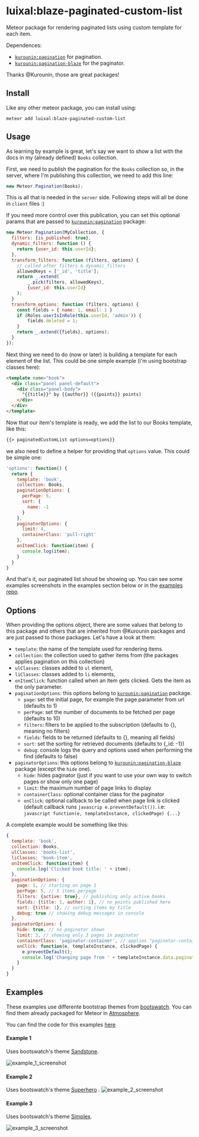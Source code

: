 # luixal:blaze-paginated-custom-list
Meteor package for rendering paginated lists using custom template for each item.

Dependences:
* [`kurounin:pagination`](https://github.com/Kurounin/Pagination/) for pagination.
* [`kurounin:pagination-blaze`](https://github.com/Kurounin/PaginationBlaze/) for the paginator.

Thanks @Kurounin, those are great packages!
## Install
Like any other meteor package, you can install using:

    meteor add luixal:blaze-paginated-custom-list

## Usage
As learning by example is great, let's say we want to show a list with the docs in my (already defined) `Books` collection.

First, we need to publish the pagination for the `Books` collection so, in the server, where I'm publishing this collection, we need to add this line:
```javascript
new Meteor.Pagination(Books);
```
This is all that is needed in the `server` side. Following steps will all be done in `client` files :)

If you need more control over this publication, you can set this optional params that are passed to [`kurounin:pagination`](https://github.com/Kurounin/Pagination/) package:

```javascript
new Meteor.Pagination(MyCollection, {
  filters: {is_published: true},
  dynamic_filters: function () {
    return {user_id: this.userId};
  },
  transform_filters: function (filters, options) {
    // called after filters & dynamic_filters
    allowedKeys = ['_id', 'title'];
    return _.extend(
        _.pick(filters, allowedKeys),
        {user_id: this.userId}
    );
  }
  transform_options: function (filters, options) {
    const fields = { name: 1, email: 1 }
    if (Roles.userIsInRole(this.userId, 'admin')) {
        fields.deleted = 1;
    }
    return _.extend({fields}, options);
  }
});
```

Next thing we need to do (now or later) is building a template for each element of the list. This could be one simple example (i'm using bootstrap classes here):

```html
<template name="book">
  <div class="panel panel-default">
    <div class="panel-body">
      "{{title}}" by {{author}} ({{points}} points)
    </div>
  </div>
</template>
```

Now that our item's template is ready, we add the list to our Books template, like this:

```html
{{> paginatedCustomList options=options}}
```
we also need to define a helper for providing that `options` value. This could be simple one:

```javascript
'options': function() {
  return {
    template: 'book',
    collection: Books,
    paginationOptions: {
      perPage: 5,
      sort: {
        name: -1
      }
    },
    paginatorOptions: {
      limit: 4,
      containerClass: 'pull-right'
    },
    onItemClick: function(item) {
      console.log(item);
    }
  }
}
```

And that's it, our paginated list shoud be showing up. You can see some examples screenshots in the examples section below or in the [examples repo](https://github.com/luixal/meteor-blaze-paginated-custom-list-example).

## Options

When providing the options object, there are some values that belong to this package and others that are inherited from @Kurounin packages and are just passed to those packages. Let's have a look at them:

- `template`: the name of the template used for rendering items.
- `collection`: the collection used to gather items from (the packages applies pagination on this collection)
- `ulClasses`: classes added to `ul` element,
- `liClasses`: classes added to `li` elements,
- `onItemClick`: function called when an item gets clicked. Gets the item as the only parameter.
- `paginationOptions`: this options belong to [`kurounin:pagination`](https://github.com/Kurounin/Pagination/) package.
  - `page`: set the initial page, for example the page parameter from url (defaults to 1)
  - `perPage`: set the number of documents to be fetched per page (defaults to 10)
  - `filters`: filters to be applied to the subscription (defaults to {}, meaning no filters)
  - `fields`: fields to be returned (defaults to {}, meaning all fields)
  - `sort`: set the sorting for retrieved documents (defaults to {_id: -1})
  - `debug`: console logs the query and options used when performing the find (defaults to false)
- `paginatorOptions`: this options belong to [`kurounin:pagination-blaze`](https://github.com/Kurounin/PaginationBlaze/) package (except the ```hide``` one).
  - `hide`: hides paginator (just if you want to use your own way to switch pages or show only one page)
  - `limit`: the maximum number of page links to display
  - `containerClass`: optional container class for the paginator
  - `onClick`: optional callback to be called when page link is clicked (default callback runs ```javascrip e.preventDefault())```. i.e: ```javascript function(e, templateInstance, clickedPage) {...}```

A complete example would be something like this:

```javascript
{
  template: 'book',
  collection: Books,
  ulClasses: 'books-list',
  liClasses: 'book-item',
  onItemClick: function(item) {
    console.log('Clicked book title: ' + item);
  },
  paginationOptions: {
    page: 1, // starting on page 1
    perPage: 5, // 5 items perpage
    filters: {active: true}, // publishing only active books
    fields: {title: 1, author: 1}, // no points published here
    sort: {title: 1}, // sorting items by title
    debug: true // showing debug messages in console
  },
  paginatorOptions: {
    hide: true, // no paginator shown
    limit: 3, // showing only 3 pages in paginator
    containerClass: 'paginator-container', // applies "paginator-container" as a class to the paginator
    onClick: function(e, templateInstance, clickedPage) {
      e.preventDefault();
      console.log('Changing page from ' + templateInstance.data.pagination.currentPage() + ' to ' + clickedPage);
    }
  }
}
```

## Examples

These examples use differente bootstrap themes from [bootswatch](http://bootswatch.com/). You can find them already packaged for Meteor in [Atmosphere](https://atmospherejs.com/).

You can find the code for this examples [here](https://github.com/luixal/meteor-blaze-paginated-custom-list-example)

#### Example 1
Uses bootswatch's theme [Sandstone](http://bootswatch.com/sandstone/).

![example_1_screenshot](https://github.com/luixal/meteor-blaze-paginated-custom-list-example/raw/master/screenshots/example_1.png)

#### Example 2
Uses bootswatch's theme [Superhero](http://bootswatch.com/superhero/)
.
![example_2_screenshot](https://github.com/luixal/meteor-blaze-paginated-custom-list-example/raw/master/screenshots/example_2.png)

#### Example 3
Uses bootswatch's theme [Simplex](http://bootswatch.com/simplex/).

![example_3_screenshot](https://github.com/luixal/meteor-blaze-paginated-custom-list-example/raw/master/screenshots/example_3.png)
